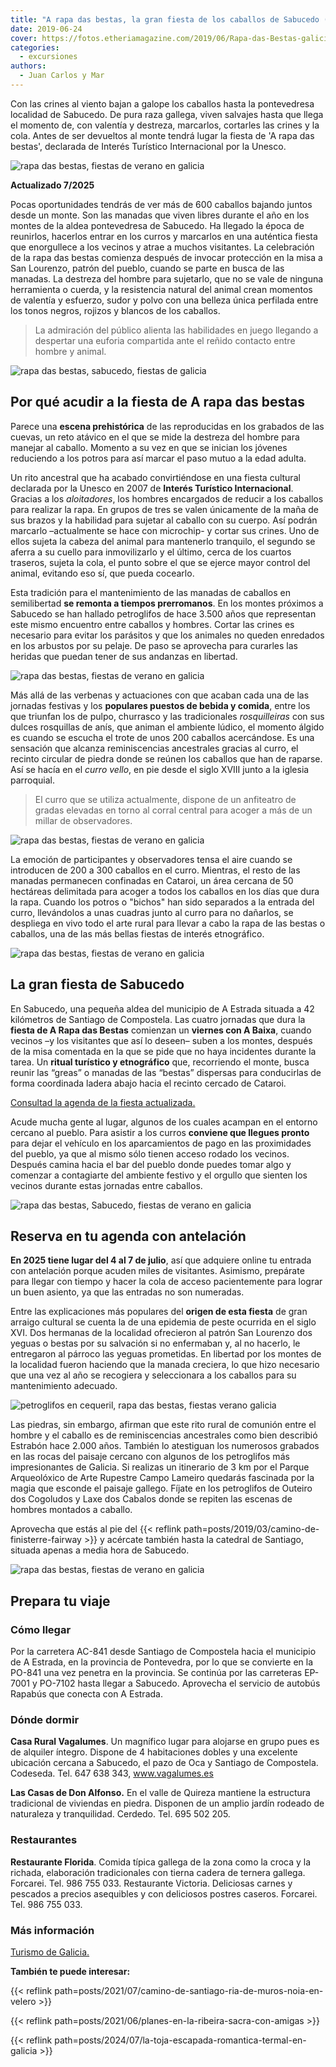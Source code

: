 ```yaml
---
title: "A rapa das bestas, la gran fiesta de los caballos de Sabucedo (Pontevedra)"
date: 2019-06-24
cover: https://fotos.etheriamagazine.com/2019/06/Rapa-das-Bestas-galicia.jpg
categories: 
  - excursiones
authors: 
  - Juan Carlos y Mar
---
```


Con las crines al viento bajan a galope los caballos hasta la pontevedresa localidad de 
Sabucedo. De pura raza gallega, viven salvajes hasta que llega el momento de, con 
valentía y destreza, marcarlos, cortarles las crines y la cola. Antes de ser devueltos 
al monte tendrá lugar la fiesta de 'A rapa das bestas', declarada de Interés Turístico 
Internacional por la Unesco. 

![rapa das bestas, fiestas de verano en galicia](https://fotos.etheriamagazine.com/2019/06/Rapa-das-Bestas-galicia.jpg "Los caballos llegan al galope desde los montes.")

**Actualizado 7/2025** 

Pocas oportunidades tendrás de ver más de 600 caballos bajando juntos desde un monte. 
Son las manadas que viven libres durante el año en los montes de la aldea pontevedresa 
de Sabucedo. Ha llegado la época de reunirlos, hacerlos entrar en los curros y marcarlos 
en una auténtica fiesta que enorgullece a los vecinos y atrae a muchos visitantes. La 
celebración de la rapa das bestas comienza después de invocar protección en la misa a 
San Lourenzo, patrón del pueblo, cuando se parte en busca de las manadas. La destreza 
del hombre para sujetarlo, que no se vale de ninguna herramienta o cuerda, y la 
resistencia natural del animal crean momentos de valentía y esfuerzo, sudor y polvo con 
una belleza única perfilada entre los tonos negros, rojizos y blancos de los caballos. 

> La admiración del público alienta las habilidades en juego llegando a despertar una 
> euforia compartida ante el reñido contacto entre hombre y animal. 

![rapa das bestas, sabucedo, fiestas de galicia](https://fotos.etheriamagazine.com/2019/06/rapa-das-bestas-galicia-e1560853519987.jpg "Más de 600 caballos bajan hasta Sabucedo (Pontevedra).")

## Por qué acudir a la fiesta de A rapa das bestas

Parece una **escena prehistórica** de las reproducidas en los grabados de las cuevas, un 
reto atávico en el que se mide la destreza del hombre para manejar al caballo. Momento a 
su vez en que se inician los jóvenes reduciendo a los potros para así marcar el paso 
mutuo a la edad adulta. 

Un rito ancestral que ha acabado convirtiéndose en una fiesta cultural declarada por la 
Unesco en 2007 de **Interés Turístico Internacional**. Gracias a los _aloitadores_, los 
hombres encargados de reducir a los caballos para realizar la rapa. En grupos de tres se 
valen únicamente de la maña de sus brazos y la habilidad para sujetar al caballo con su 
cuerpo. Así podrán marcarlo –actualmente se hace con microchip- y cortar sus crines. Uno 
de ellos sujeta la cabeza del animal para mantenerlo tranquilo, el segundo se aferra a 
su cuello para inmovilizarlo y el último, cerca de los cuartos traseros, sujeta la cola, 
el punto sobre el que se ejerce mayor control del animal, evitando eso sí, que pueda 
cocearlo. 

Esta tradición para el mantenimiento de las manadas de caballos en semilibertad **se 
remonta a tiempos prerromanos**. En los montes próximos a Sabucedo se han hallado 
petroglifos de hace 3.500 años que representan este mismo encuentro entre caballos y 
hombres. Cortar las crines es necesario para evitar los parásitos y que los animales no 
queden enredados en los arbustos por su pelaje. De paso se aprovecha para curarles las 
heridas que puedan tener de sus andanzas en libertad. 

![rapa das bestas, fiestas de verano en galicia](https://fotos.etheriamagazine.com/2019/06/viaje-galicia-fiesta-rapa-bestas.jpg "Siempre es buen momento para degustar el rico pulpo gallego.")

Más allá de las verbenas y actuaciones con que acaban cada una de las jornadas festivas 
y los **populares puestos de bebida y comida**, entre los que triunfan los de pulpo, 
churrasco y las tradicionales _rosquilleiras_ con sus dulces rosquillas de anís, que 
animan el ambiente lúdico, el momento álgido es cuando se escucha el trote de unos 200 
caballos acercándose. Es una sensación que alcanza reminiscencias ancestrales gracias al 
curro, el recinto circular de piedra donde se reúnen los caballos que han de raparse. 
Así se hacía en el _curro vello_, en pie desde el siglo XVIII junto a la iglesia 
parroquial. 

> El curro que se utiliza actualmente, dispone de un anfiteatro de gradas elevadas en 
> torno al corral central para acoger a más de un millar de observadores. 

![rapa das bestas, fiestas de verano en galicia](https://fotos.etheriamagazine.com/2019/06/viaje-galicia-fiesta-rapa-bestas-comer.jpg "Puestos de comida en la fiesta A rapa das bestas.")

La emoción de participantes y observadores tensa el aire cuando se introducen de 200 a 
300 caballos en el curro. Mientras, el resto de las manadas permanecen confinadas en 
Cataroi, un área cercana de 50 hectáreas delimitada para acoger a todos los caballos en 
los días que dura la rapa. Cuando los potros o "bichos" han sido separados a la entrada 
del curro, llevándolos a unas cuadras junto al curro para no dañarlos, se despliega en 
vivo todo el arte rural para llevar a cabo la rapa de las bestas o caballos, una de las 
más bellas fiestas de interés etnográfico. 

![rapa das bestas, fiestas de verano en galicia](https://fotos.etheriamagazine.com/2019/06/rapa-das-bestas-julio-galicia.jpg "Rapa das bestas.")

## La gran fiesta de Sabucedo

En Sabucedo, una pequeña aldea del municipio de A Estrada situada a 42 kilómetros de 
Santiago de Compostela. Las cuatro jornadas que dura la **fiesta de A Rapa das Bestas** 
comienzan un **viernes con A Baixa**, cuando vecinos –y los visitantes que así lo 
deseen– suben a los montes, después de la misa comentada en la que se pide que no haya 
incidentes durante la tarea. Un **ritual turístico y etnográfico** que, recorriendo el 
monte, busca reunir las “greas” o manadas de las “bestas” dispersas para conducirlas de 
forma coordinada ladera abajo hacia el recinto cercado de Cataroi. 

[Consultad la agenda de la fiesta actualizada.](https://rapadasbestas.gal/programa/)

Acude mucha gente al lugar, algunos de los cuales acampan en el entorno cercano al 
pueblo. Para asistir a los curros **conviene que llegues pronto** para dejar el vehículo 
en los aparcamientos de pago en las proximidades del pueblo, ya que al mismo sólo tienen 
acceso rodado los vecinos. Después camina hacia el bar del pueblo donde puedes tomar 
algo y comenzar a contagiarte del ambiente festivo y el orgullo que sienten los vecinos 
durante estas jornadas entre caballos. 

![rapa das bestas, Sabucedo, fiestas de verano en galicia](https://fotos.etheriamagazine.com/2019/06/galicia-fiesta-rapa-bestas.jpg "A los caballos se les corta la cola y las crines.")

## Reserva en tu agenda con antelación

**En 2025 tiene lugar del 4 al 7 de julio**, así que adquiere online tu entrada con 
antelación porque acuden miles de visitantes. Asimismo, prepárate para llegar con tiempo 
y hacer la cola de acceso pacientemente para lograr un buen asiento, ya que las entradas 
no son numeradas. 

Entre las explicaciones más populares del **origen de esta fiesta** de gran arraigo 
cultural se cuenta la de una epidemia de peste ocurrida en el siglo XVI. Dos hermanas de 
la localidad ofrecieron al patrón San Lourenzo dos yeguas o bestas por su salvación si 
no enfermaban y, al no hacerlo, le entregaron al párroco las yeguas prometidas. En 
libertad por los montes de la localidad fueron haciendo que la manada creciera, lo que 
hizo necesario que una vez al año se recogiera y seleccionara a los caballos para su 
mantenimiento adecuado. 

![petroglifos en cequeril, rapa das bestas, fiestas verano galicia](https://fotos.etheriamagazine.com/2019/06/petroglifo-pontevedra.jpg "Petroglifos en Cequeril (Pontevedra).")

Las piedras, sin embargo, afirman que este rito rural de comunión entre el hombre y el 
caballo es de reminiscencias ancestrales como bien describió Estrabón hace 2.000 años. 
También lo atestiguan los numerosos grabados en las rocas del paisaje cercano con 
algunos de los petroglifos más impresionantes de Galicia. Si realizas un itinerario de 3 
km por el Parque Arqueolóxico de Arte Rupestre Campo Lameiro quedarás fascinada por la 
magia que esconde el paisaje gallego. Fíjate en los petroglifos de Outeiro dos Cogoludos 
y Laxe dos Cabalos donde se repiten las escenas de hombres montados a caballo. 

Aprovecha que estás al pie del {{< reflink 
path=posts/2019/03/camino-de-finisterre-fairway >}} y acércate también hasta la catedral 
de Santiago, situada apenas a media hora de Sabucedo. 

![rapa das bestas, fiestas de verano en galicia](https://fotos.etheriamagazine.com/2019/06/Caballos-rapa-das-bestas.jpg "Caballos o bestas.")

## Prepara tu viaje

### Cómo llegar

Por la carretera AC-841 desde Santiago de Compostela hacia el municipio de A Estrada, en 
la provincia de Pontevedra, por lo que se convierte en la PO-841 una vez penetra en la 
provincia. Se continúa por las carreteras EP-7001 y PO-7102 hasta llegar a Sabucedo. 
Aprovecha el servicio de autobús Rapabús que conecta con A Estrada. 

### Dónde dormir

**Casa Rural Vagalumes**. Un magnífico lugar para alojarse en grupo pues es de alquiler 
íntegro. Dispone de 4 habitaciones dobles y una excelente ubicación cercana a Sabucedo, 
el pazo de Oca y Santiago de Compostela. Codeseda. Tel. 647 638 343, www.vagalumes.es 

**Las Casas de Don Alfonso.** En el valle de Quireza mantiene la estructura tradicional 
de viviendas en piedra. Disponen de un amplio jardín rodeado de naturaleza y 
tranquilidad. Cerdedo. Tel. 695 502 205. 

### Restaurantes

**Restaurante Florida**. Comida típica gallega de la zona como la croca y la richada, 
elaboración tradicionales con tierna cadera de ternera gallega. Forcarei. Tel. 986 755 
033. Restaurante Victoria. Deliciosas carnes y pescados a precios asequibles y con 
deliciosos postres caseros. Forcarei. Tel. 986 755 033. 

### Más información

[Turismo de 
Galicia.](http://www.turismo.gal/recurso/-/detalle/fi-po-000012/a-rapa-das-bestas-de-sabucedo?langId=es_ES) 

**También te puede interesar:** 

{{< reflink path=posts/2021/07/camino-de-santiago-ria-de-muros-noia-en-velero >}} 

{{< reflink path=posts/2021/06/planes-en-la-ribeira-sacra-con-amigas >}} 

{{< reflink path=posts/2024/07/la-toja-escapada-romantica-termal-en-galicia >}}
